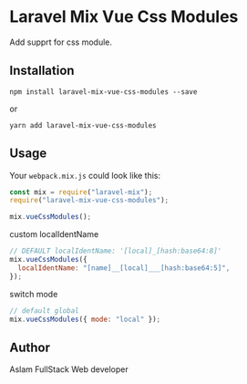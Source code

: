 # Laravel Mix Vue Css Modules

Add supprt for css module.

## Installation

```
npm install laravel-mix-vue-css-modules --save
```

or

```
yarn add laravel-mix-vue-css-modules
```

## Usage

Your `webpack.mix.js` could look like this:

```js
const mix = require("laravel-mix");
require("laravel-mix-vue-css-modules");

mix.vueCssModules();
```

custom localIdentName

```js
// DEFAULT localIdentName: '[local]_[hash:base64:8]'
mix.vueCssModules({
  localIdentName: "[name]__[local]___[hash:base64:5]",
});
```

switch mode

```js
// default global
mix.vueCssModules({ mode: "local" });
```

## Author

Aslam
FullStack Web developer
